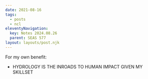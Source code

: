```yaml
---
date: 2021-08-16
tags:
  - posts
  - ncl
eleventyNavigation:
  key: Notes 2024.08.26
  parent: SEAS 577
layout: layouts/post.njk
---
```



For my own benefit:
  * HYDROLOGY IS THE INROADS TO HUMAN IMPACT GIVEN MY SKILLSET
  
